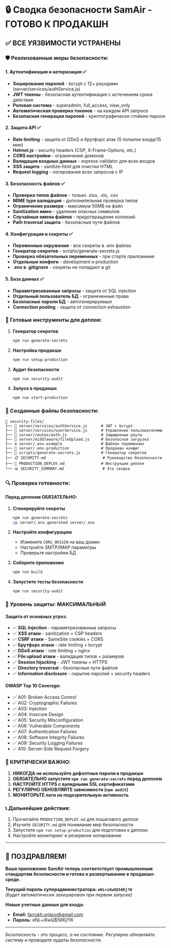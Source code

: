 # 🔒 Сводка безопасности SamAir - ГОТОВО К ПРОДАКШН

## ✅ ВСЕ УЯЗВИМОСТИ УСТРАНЕНЫ

### 🛡️ Реализованные меры безопасности:

#### 1. Аутентификация и авторизация ✅
- **Хеширование паролей** - bcrypt с 12+ раундами (server/services/authService.js)
- **JWT токены** - безопасная аутентификация с истечением срока действия
- **Ролевая система** - superadmin, full_access, view_only
- **Автоматическая проверка токенов** - на каждом API запросе
- **Безопасная генерация паролей** - криптографически стойкие пароли

#### 2. Защита API ✅
- **Rate limiting** - защита от DDoS и брутфорс атак (5 попыток входа/15 мин)
- **Helmet.js** - security headers (CSP, X-Frame-Options, etc.)
- **CORS настройки** - ограничение доменов
- **Валидация входных данных** - express-validator для всех входов
- **XSS защита** - sanitize-html для очистки HTML
- **Request logging** - логирование всех запросов с IP

#### 3. Безопасность файлов ✅
- **Проверка типов файлов** - только .xlsx, .xls, .csv
- **MIME type валидация** - дополнительная проверка типов
- **Ограничение размера** - максимум 50MB на файл
- **Sanitization имен** - удаление опасных символов
- **Случайные имена файлов** - предотвращение коллизий
- **Path traversal защита** - безопасные пути файлов

#### 4. Конфигурация и секреты ✅
- **Переменные окружения** - все секреты в .env файлах
- **Генератор секретов** - scripts/generate-secrets.js
- **Проверка обязательных переменных** - при старте приложения
- **Отдельные конфиги** - development и production
- **.env в .gitignore** - секреты не попадают в git

#### 5. База данных ✅
- **Параметризованные запросы** - защита от SQL injection
- **Отдельный пользователь БД** - ограниченные права
- **Безопасные пароли БД** - автогенерируемые
- **Connection pooling** - защита от connection exhaustion

### 🔧 Готовые инструменты для деплоя:

1. **Генератор секретов** 
   ```bash
   npm run generate-secrets
   ```

2. **Настройка продакшн**
   ```bash
   npm run setup-production
   ```

3. **Аудит безопасности**
   ```bash
   npm run security-audit
   ```

4. **Запуск в продакшн**
   ```bash
   npm run start-production
   ```

### 📁 Созданные файлы безопасности:

```
📁 security-files/
├── 🔧 server/services/authService.js      # JWT + bcrypt
├── 👤 server/services/userService.js      # Управление пользователями
├── 🚪 server/routes/auth.js               # Защищенные роуты
├── 📁 server/middleware/fileUpload.js     # Безопасная загрузка
├── ⚙️ server/.env.example                 # Шаблон переменных
├── 🔐 server/.env.production              # Продакшн конфиг
├── 🎯 scripts/generate-secrets.js         # Генератор секретов
├── 📋 SECURITY.md                         # Руководство безопасности
├── 🚀 PRODUCTION_DEPLOY.md                # Инструкции деплоя
└── 📊 SECURITY_SUMMARY.md                 # Эта сводка
```

### 🔍 Проверка готовности:

#### Перед деплоем ОБЯЗАТЕЛЬНО:

1. **Сгенерируйте секреты**
   ```bash
   npm run generate-secrets
   cp server/.env.generated server/.env
   ```

2. **Настройте конфигурацию**
   - Измените `CORS_ORIGIN` на ваш домен
   - Настройте SMTP/IMAP параметры
   - Проверьте настройки БД

3. **Соберите приложение**
   ```bash
   npm run build
   ```

4. **Запустите тесты безопасности**
   ```bash
   npm run security-audit
   ```

### 🎯 Уровень защиты: МАКСИМАЛЬНЫЙ

#### Защита от основных угроз:
- ✅ **SQL Injection** - параметризованные запросы
- ✅ **XSS атаки** - sanitization + CSP headers
- ✅ **CSRF атаки** - SameSite cookies + CORS
- ✅ **Брутфорс атаки** - rate limiting + bcrypt
- ✅ **DDoS атаки** - rate limiting + nginx
- ✅ **File upload атаки** - валидация типов + размеров
- ✅ **Session hijacking** - JWT токены + HTTPS
- ✅ **Directory traversal** - безопасные пути файлов
- ✅ **Information disclosure** - скрытие паролей + security headers

#### OWASP Top 10 Coverage:
- ✅ A01: Broken Access Control
- ✅ A02: Cryptographic Failures  
- ✅ A03: Injection
- ✅ A04: Insecure Design
- ✅ A05: Security Misconfiguration
- ✅ A06: Vulnerable Components
- ✅ A07: Authentication Failures
- ✅ A08: Software Integrity Failures
- ✅ A09: Security Logging Failures
- ✅ A10: Server-Side Request Forgery

### 🚨 КРИТИЧЕСКИ ВАЖНО:

1. **НИКОГДА не используйте дефолтные пароли в продакшн**
2. **ОБЯЗАТЕЛЬНО запустите `npm run generate-secrets` перед деплоем**
3. **НАСТРОЙТЕ HTTPS с валидными SSL сертификатами**
4. **РЕГУЛЯРНО ОБНОВЛЯЙТЕ зависимости (`npm audit`)**
5. **МОНИТОРЬТЕ логи на подозрительную активность**

### 📞 Дальнейшие действия:

1. Прочитайте `PRODUCTION_DEPLOY.md` для пошагового деплоя
2. Изучите `SECURITY.md` для понимания мер безопасности
3. Запустите `npm run setup-production` для подготовки к деплою
4. Настройте мониторинг и резервное копирование

---

## 🎉 ПОЗДРАВЛЯЕМ! 

**Ваше приложение SamAir теперь соответствует промышленным стандартам безопасности и готово к развертыванию в продакшн-среде.**

**Текущий пароль суперадминистратора: `eNL+i6wQ$56Kj?W`**  
*(Будет автоматически захеширован при первом запуске)*

**Новые учетные данные для входа:**
- **Email:** farrukh.oripov@gmail.com  
- **Пароль:** eNL+i6wQ$56Kj?W

---

*Безопасность - это процесс, а не состояние. Регулярно обновляйте систему и проводите аудиты безопасности.*